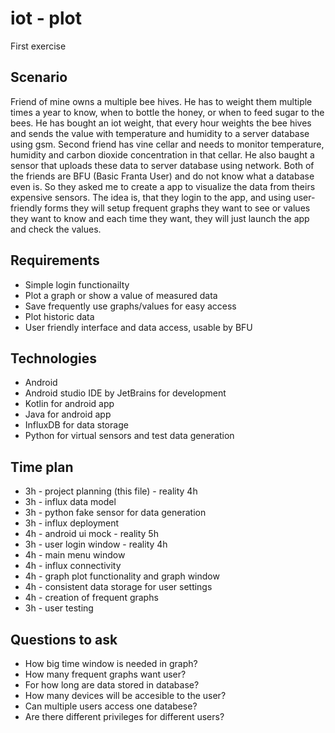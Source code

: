 # iot - plot
First exercise


## Scenario
Friend of mine owns a multiple bee hives. He has to weight them multiple times a year to know, when to bottle the honey, or when to feed sugar to the bees. He has bought an iot weight, that every hour weights the bee hives and sends the value with temperature and humidity to a server database using gsm. Second friend has vine cellar and needs to monitor temperature, humidity and carbon dioxide concentration in that cellar. He also baught a sensor that uploads these data to server database using network. Both of the friends are BFU (Basic Franta User) and do not know what a database even is. So they asked me to create a app to visualize the data from theirs expensive sensors. The idea is, that they login to the app, and using user-friendly forms they will setup frequent graphs they want to see or values they want to know and each time they want, they will just launch the app and check the values.

## Requirements
* Simple login functionailty
* Plot a graph or show a value of measured data
* Save frequently use graphs/values for easy access
* Plot historic data
* User friendly interface and data access, usable by BFU

## Technologies
* Android
* Android studio IDE by JetBrains for development
* Kotlin for android app
* Java for android app
* InfluxDB for data storage
* Python for virtual sensors and test data generation

## Time plan

* 3h - project planning (this file) - reality 4h
* 3h - influx data model
* 3h - python fake sensor for data generation
* 3h - influx deployment
* 4h - android ui mock - reality 5h
* 3h - user login window - reality 4h
* 4h - main menu window
* 4h - influx connectivity
* 4h - graph plot functionality and graph window
* 4h - consistent data storage for user settings
* 4h - creation of frequent graphs
* 3h - user testing

## Questions to ask
* How big time window is needed in graph?
* How many frequent graphs want user?
* For how long are data stored in database?
* How many devices will be accesible to the user?
* Can multiple users access one databese?
* Are there different privileges for different users?